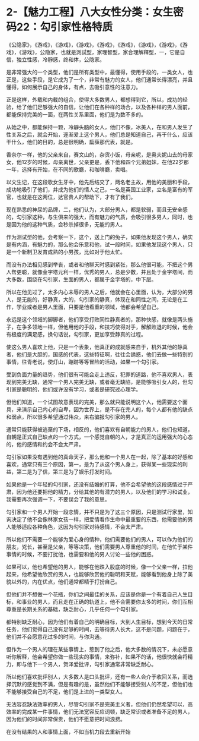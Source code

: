 # 2-【魅力工程】八大女性分类：女生密码22：勾引家性格特质

《公隐家》，《游戏》，《游戏》，《游戏》，《游戏》，《游戏》，《游戏》，《游戏》，《游戏》，《游戏》，公隐家，也就是測試型，家理智型，家合理解釋型，一，它是自信，独立性感，冷靜感，终和体，公隐家。

是非常强大的一个类型，他们是所有类型中，最懂得，使用手段的，一类女人，也正是，这些手段，是它成为了一个，非常有魅力的女人，他们通常长得漂亮，并且懂得，如何展示自己的身体，有点，去吸引意性的注意力。

正是这样，外载和内载的组合，使得大多数男人，都想得到它，所以，成功的经验，给了他们足够强大的自信，让他们在各种样的场合，以及各种样的男人面前，都能保持完美的一面，在两性关系里面，他们是为数不多的。

从始之中，都能保持一颗，冷靜头脑的女人，他们不像，冰美人，在和男人发生了性关系之后，就会开始，逐渐爱上这个男人，他们总是知道自己，再干什么，应该干什么，他们的目的，总是很明确，扁薛那代表，就是。

香奈尔一样，他的父亲来自，赛文山的，杂货小饭，母亲呢，是奥夫妮山去的母家女，他12岁的时候，母亲离世，父亲更是，丢下他和四个兄弟姐妹，在他22岁那一年，选择有开始，在不同的歌廳，和咖啡廳，卖唱。

以文生记，在这段歌女生牙中，他先后结交了，两名老主故，用他的美丽和手段，成功地吸引了他们，并成为他们的情人之己，一名是英国工业家，立名是富有的军官，也就是在这两位，达官贵人的帮助下，才有了我们。

现在熟悉的神尿的品牌，二，他们认为，大部分男人，都是软弱，而且无安全感的，勾引家这种，与生俱来的强大，而有魅力的气质，会吸引很多男人，同时，也是因为他的这种气质，会秒杀掉很多，无能的男人。

作为测试型的他，会考察一下，这个，送上门的兔子，如果他发现这个男人，确实是有内涵，有魅力的，那么他会乐意和他，试一段时间，如果他发现这个男人，只是一个新制卫发育成熟的小男孩，比如对于他太忙。

而没有办法相见感到举丧，或者和他聊天时感到紧张，那么他很可能，不把这个男人帮更聪，就像金字塔元利一样，优秀的男人，总是少数，并且处于金字塔间，而大多数，围绕在勾引家，生面的男人，都属于金字塔的，中下层。

所以在他见过了，太多内心末辱的男人之后，他就会在心里面，认为，大部分的男人，是无能的，好静真，大的，勾引家的静真，体现在和同性之间，无论是在工作，学业或者是男人里面，只要是他看重的领域，他都会希望自己。

永远是这个领域的脚脚者，他们享受打败同性静真者的，那种快感，就像是两头施子，在争多领地一样，但他用他的手段，和技巧使得对手，解解败退的时候，他会有极度的满足感，换句话说，勾引家，更加享受静真的过程。

使这么男人喜欢上他，只是一个表象，他真正的成就感来自于，机外其他的静真者，他们是大胆的，国感的代表，这些特征啊，往往会誘惑，他们去做一些特别的事情，往青老说，使灯山，蹦跡等等冒险的活动，如果一个勾引家。

受到负面力量的趋势，他们很有可能会走上违反，犯罪的道路，他不喜欢男人，表现到完美无缺，通常一个男人完美无缺，或者毫无缺陷，是能够吸引女人的，但勾引家是聪明的，他们或许没有学习，或者是研究过心理学。

但他们知道，一个试图故意表现的完美，那么就只能说明这个人，他需要这个面具，来演示自己内心的自卑，因为世界上，是不存在完人的，每个人都有他的缺点和弱点，所以很多希望通过伟众，来右骗报勾引家的男人。

通常只能获得被逃棄的下场，相反的，他们喜欢有自朝能力的男人，他们也知道，自朝是正式自己缺点的一个方式，一个感觉自朝的人，才是真正的运用强大的心态的，他的感情和约会不会太严肃。

勾引家如果没有遇到他的真命天子，那么他和一个男人在一起，除了基本的好感和喜欢，通常只有三个原因，第一，是为了从这个男人身上，获得某一些现实的利益，第二是为了信，第三是为了娱乐打发时间。

如果他是一个年轻的勾引家，还没有结婚的打算，他不会希望他的这段感情过于严肃，因为他还要把他的精力，分给其他的有潜力的男人，以及他们的学习和试业，我需要再次强调一下，不要误会了我的意思。

勾引家和一个男人开始一段恋情，并不只是为了这三个原因，只是测试行家里，知询决定了他不会像林家女孩一样，把爱情看作生命中最重要的东西，他需要他的男人能够适应各种角色，这因为勾引家对待感情，不会太严肃。

所以他们不需要一个能够为爱心身的情种，他们需要他们的男人，可以作为他们的朋友，兇长，甚至是父亲，等等决策，他们需要男人尊重他的时间，在他忙于某件事情的时候，不要打扰他，也需要和他的男人讨论一些他的困惑。

如果可以，他也希望他的男人，能够在他跌入股底的时候，像一个父亲一样，拉他起来，他希望他欣赏的男人，也能够欣赏他的聪明和天赋，能够看到他身上除了美貌以外的，内在优点，他们通常都精于打扮自己。

但他们并不想做一个花瓶，你们之间最佳的关系，应该是你是一个有着自己人生目标，和事业的男人，而且走在正确的轨道上，他不会需要你太多的时间，你们互相尊重是长期关系的基础，缺乏耐心，几乎任何一个勾引家。

都特别缺乏耐心，因为他们有着自己的明确目标，大到人生目标，想到今天的日常任务，他们觉得自己没有足够的时间，去等待男人长大，这不是问题，问题在于，他们并不会愿意花过多的时间，与你沟通。

但作为一个男人的理在某些事情上，惹到了他之后，他大多数的情况下，未必愿意听你解释，他会希望你做一些现实的事情，来弥补，如果不的话，他很快就会将精力，即与他下一个男人，贺泽爱批评，勾引家通常非常缺乏耐心。

所以他们喜欢批评别人，大多数人是口头批评，还有一些人会介于收回关系，而选择沉默的感觉到不满，但是有趣的是，虽然他们不能够接受别人的不足，但他们也不能够接受自己的不足，他们是上进的一类型女人。

无法容忍缺法效率的男人，尽管勾引家不是完美主义者，但他们仍然希望可以，高效率的完成某一件事情，他们无法宽容反应词顿，缺乏常识或者准备不足的男人，因为他们的时间非常保贵，他们不愿意把时间浪费。

在没有结果的人和事情上面，不如当机力段去重新开始